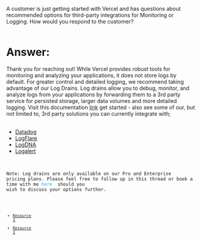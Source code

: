 A customer is just getting started with Vercel and has questions about recommended options for third-party integrations for Monitoring or Logging. How would you respond to the customer?
<br/><br/>
# **Answer:** 
Thank you for reaching out! While Vercel provides robust tools for monitoring and analyzing your applications, it does not store logs by default. For greater control and detailed logging, we recommend taking advantage of our Log Drains. Log drains allow you to debug, monitor, and analyze logs from your applications by forwarding them to a 3rd party service for persisted storage, larger data volumes and more detailed logging. Visit this documentation <span style="color: deepskyblue;">[link](https://vercel.com/docs/observability/log-drains/configure-log-drains) </span> get started -  also see some of our, but not limited to, 3rd party solutions you can currently integrate with;
<br/><br/>
- <span style="color: deepskyblue;">[Datadog](https://vercel.com/integrations/datadog) </span>
- <span style="color: deepskyblue;">[LogFlare](https://vercel.com/integrations/logflare) </span>
- <span style="color: deepskyblue;">[LogDNA](https://vercel.com/integrations/logdna-for-all) </span>
- <span style="color: deepskyblue;">[Logalert](https://vercel.com/integrations/logalert) </span>
<br/>

<code>Note: Log drains are only available on our Pro and Enterprise pricing plans. Please feel free to follow up in this thread or book a time with me <span style="color: deepskyblue;">here </span> should you wish to discuss your options further.<code/><br/><br/>
- <span style="color:deepskyblue;">[Resource 1](https://vercel.com/docs/observability/monitoring)</span>
- <span style="color:deepskyblue;">[Resource 2](https://vercel.com/docs/observability/log-drains#configure-a-log-drain)</span>


